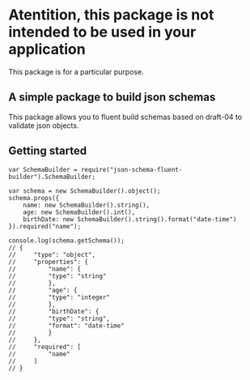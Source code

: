 # Atentition, this package is not intended to be used in your application

This package is for a particular purpose.

## A simple package to build json schemas

This package allows you to fluent build schemas based on draft-04 to validate json objects.

## Getting started

    var SchemaBuilder = require("json-schema-fluent-builder").SchemaBuilder;

    var schema = new SchemaBuilder().object();
    schema.props({
        name: new SchemaBuilder().string(),
        age: new SchemaBuilder().int(),
        birthDate: new SchemaBuilder().string().format("date-time")
    }).required("name");

    console.log(schema.getSchema());
    // {
    //     "type": "object",
    //     "properties": {
    //         "name": {
    //         "type": "string"
    //         },
    //         "age": {
    //         "type": "integer"
    //         },
    //         "birthDate": {
    //         "type": "string",
    //         "format": "date-time"
    //         }
    //     },
    //     "required": [
    //         "name"
    //     ]
    // }